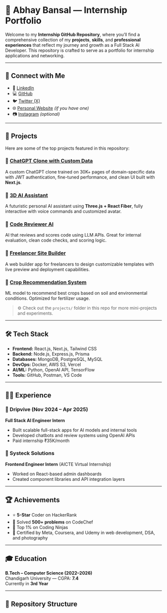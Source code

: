 # 💼 Abhay Bansal — Internship Portfolio

Welcome to my **Internship GitHub Repository**, where you’ll find a comprehensive collection of my **projects**, **skills**, and **professional experiences** that reflect my journey and growth as a Full Stack AI Developer. This repository is crafted to serve as a portfolio for internship applications and networking.

---

## 🔗 Connect with Me

- 💼 [LinkedIn](https://www.linkedin.com/in/abhay-bansal-123/)  
- 💻 [GitHub](https://github.com/abhaybansaldev)  
- 🐦 [Twitter (X)](https://twitter.com/abhaybansaldev)  
- 🌐 [Personal Website](https://abhaybansal.dev) *(if you have one)*  
- 📷 [Instagram](https://www.instagram.com/abhay.codes/) *(optional)*  

---

## 🚀 Projects

Here are some of the top projects featured in this repository:

### 🔹 [ChatGPT Clone with Custom Data](https://github.com/abhaybansaldev/chatgpt-clone)
A custom ChatGPT clone trained on 30K+ pages of domain-specific data with JWT authentication, fine-tuned performance, and clean UI built with **Next.js**.

### 🔹 [3D AI Assistant](https://github.com/abhaybansaldev/3d-ai-assistant)
A futuristic personal AI assistant using **Three.js + React Fiber**, fully interactive with voice commands and customized avatar.

### 🔹 [Code Reviewer AI](https://github.com/abhaybansaldev/code-review-ai)
AI that reviews and scores code using LLM APIs. Great for internal evaluation, clean code checks, and scoring logic.

### 🔹 [Freelancer Site Builder](https://github.com/abhaybansaldev/freelancer-builder)
A web builder app for freelancers to design customizable templates with live preview and deployment capabilities.

### 🔹 [Crop Recommendation System](https://github.com/abhaybansaldev/crop-recommender)
ML model to recommend best crops based on soil and environmental conditions. Optimized for fertilizer usage.

> ⚙️ Check out the `projects/` folder in this repo for more mini-projects and experiments.

---

## 🛠️ Tech Stack

- **Frontend:** React.js, Next.js, Tailwind CSS  
- **Backend:** Node.js, Express.js, Prisma  
- **Databases:** MongoDB, PostgreSQL, MySQL  
- **DevOps:** Docker, AWS S3, Vercel  
- **AI/ML:** Python, OpenAI API, TensorFlow  
- **Tools:** GitHub, Postman, VS Code

---

## 🧑‍💼 Experience

### 🏢 Dripvive (Nov 2024 – Apr 2025)  
**Full Stack AI Engineer Intern**  
- Built scalable full-stack apps for AI models and internal tools  
- Developed chatbots and review systems using OpenAI APIs  
- Paid internship ₹35K/month  

### 🏢 Systeck Solutions  
**Frontend Engineer Intern** (AICTE Virtual Internship)  
- Worked on React-based admin dashboards  
- Created component libraries and API integration layers

---

## 🏆 Achievements

- ⭐ **5-Star** Coder on HackerRank  
- 🧠 Solved **500+ problems** on CodeChef  
- 🥇 Top 1% on Coding Ninjas  
- 📜 Certified by Meta, Coursera, and Udemy in web development, DSA, and photography  

---

## 🎓 Education

**B.Tech – Computer Science (2022–2026)**  
Chandigarh University — CGPA: **7.4**  
Currently in **3rd Year**

---

## 📁 Repository Structure

